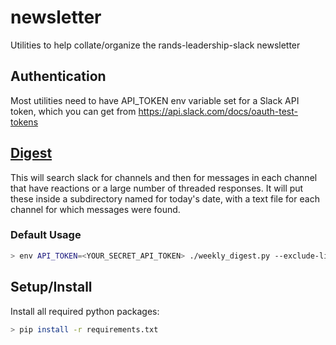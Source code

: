 # newsletter
Utilities to help collate/organize the rands-leadership-slack newsletter

## Authentication
Most utilities need to have API_TOKEN env variable set for a Slack API token, 
which you can get from https://api.slack.com/docs/oauth-test-tokens

## [Digest](WEEKLY_DIGEST_README.md)

This will search slack for channels and then for messages in each 
channel that have reactions or a large number of threaded responses.
It will put these inside a subdirectory named for today's date, with 
a text file for each channel for which messages were found.

### Default Usage

```bash
> env API_TOKEN=<YOUR_SECRET_API_TOKEN> ./weekly_digest.py --exclude-list ./default_exclude.txt
```

## Setup/Install

Install all required python packages:

```bash
> pip install -r requirements.txt
```
